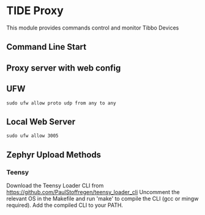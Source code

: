 
# TIDE Proxy

This module provides commands control and monitor Tibbo Devices

## Command Line Start


## Proxy server with web config



## UFW
```
sudo ufw allow proto udp from any to any
```

## Local Web Server
```
sudo ufw allow 3005
```

## Zephyr Upload Methods

### Teensy

Download the Teensy Loader CLI from https://github.com/PaulStoffregen/teensy_loader_cli
Uncomment the relevant OS in the Makefile and run 'make' to compile the CLI (gcc or mingw required).
Add the compiled CLI to your PATH.


